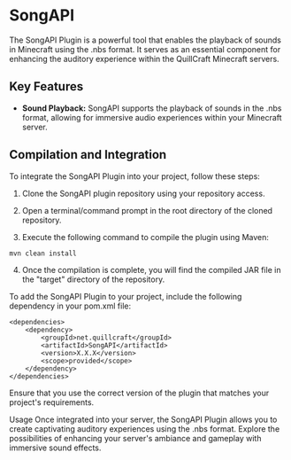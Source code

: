 # SongAPI

The SongAPI Plugin is a powerful tool that enables the playback of sounds in Minecraft using the .nbs format. It serves as an essential component for enhancing the auditory experience within the QuillCraft Minecraft servers.

## Key Features

- **Sound Playback:** SongAPI supports the playback of sounds in the .nbs format, allowing for immersive audio experiences within your Minecraft server.

## Compilation and Integration

To integrate the SongAPI Plugin into your project, follow these steps:

1. Clone the SongAPI plugin repository using your repository access.

2. Open a terminal/command prompt in the root directory of the cloned repository.

3. Execute the following command to compile the plugin using Maven:

```shell
mvn clean install
```

4. Once the compilation is complete, you will find the compiled JAR file in the "target" directory of the repository.

To add the SongAPI Plugin to your project, include the following dependency in your pom.xml file:

```mvn
<dependencies>
    <dependency>
        <groupId>net.quillcraft</groupId>
        <artifactId>SongAPI</artifactId>
        <version>X.X.X</version>
        <scope>provided</scope>
    </dependency>
</dependencies>
````

Ensure that you use the correct version of the plugin that matches your project's requirements.

Usage
Once integrated into your server, the SongAPI Plugin allows you to create captivating auditory experiences using the .nbs format. Explore the possibilities of enhancing your server's ambiance and gameplay with immersive sound effects.
